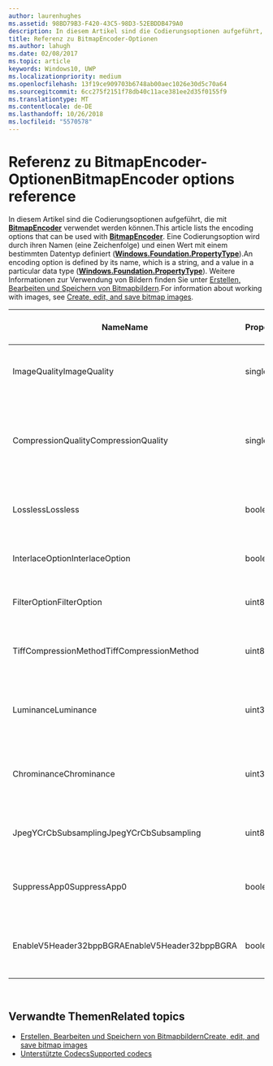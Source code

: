 ```yaml
---
author: laurenhughes
ms.assetid: 98BD79B3-F420-43C5-98D3-52EBDDB479A0
description: In diesem Artikel sind die Codierungsoptionen aufgeführt, die mit BitmapEncoder verwendet werden können.
title: Referenz zu BitmapEncoder-Optionen
ms.author: lahugh
ms.date: 02/08/2017
ms.topic: article
keywords: Windows10, UWP
ms.localizationpriority: medium
ms.openlocfilehash: 13f19ce909703b6748ab00aec1026e30d5c70a64
ms.sourcegitcommit: 6cc275f2151f78db40c11ace381ee2d35f0155f9
ms.translationtype: MT
ms.contentlocale: de-DE
ms.lasthandoff: 10/26/2018
ms.locfileid: "5570578"
---
```

# <a name="bitmapencoder-options-reference"></a><span data-ttu-id="12942-104">Referenz zu BitmapEncoder-Optionen</span><span class="sxs-lookup"><span data-stu-id="12942-104">BitmapEncoder options reference</span></span>


<span data-ttu-id="12942-105">In diesem Artikel sind die Codierungsoptionen aufgeführt, die mit [**BitmapEncoder**](https://msdn.microsoft.com/library/windows/apps/br226206) verwendet werden können.</span><span class="sxs-lookup"><span data-stu-id="12942-105">This article lists the encoding options that can be used with [**BitmapEncoder**](https://msdn.microsoft.com/library/windows/apps/br226206).</span></span> <span data-ttu-id="12942-106">Eine Codierungsoption wird durch ihren Namen (eine Zeichenfolge) und einen Wert mit einem bestimmten Datentyp definiert ([**Windows.Foundation.PropertyType**](https://msdn.microsoft.com/library/windows/apps/br225871)).</span><span class="sxs-lookup"><span data-stu-id="12942-106">An encoding option is defined by its name, which is a string, and a value in a particular data type ([**Windows.Foundation.PropertyType**](https://msdn.microsoft.com/library/windows/apps/br225871)).</span></span> <span data-ttu-id="12942-107">Weitere Informationen zur Verwendung von Bildern finden Sie unter [Erstellen, Bearbeiten und Speichern von Bitmapbildern](imaging.md).</span><span class="sxs-lookup"><span data-stu-id="12942-107">For information about working with images, see [Create, edit, and save bitmap images](imaging.md).</span></span>

| <span data-ttu-id="12942-108">Name</span><span class="sxs-lookup"><span data-stu-id="12942-108">Name</span></span>                    | <span data-ttu-id="12942-109">PropertyType</span><span class="sxs-lookup"><span data-stu-id="12942-109">PropertyType</span></span> | <span data-ttu-id="12942-110">Verwendungshinweise</span><span class="sxs-lookup"><span data-stu-id="12942-110">Usage notes</span></span>                                                                                        | <span data-ttu-id="12942-111">Gültige Formate</span><span class="sxs-lookup"><span data-stu-id="12942-111">Valid formats</span></span> |
|-------------------------|--------------|----------------------------------------------------------------------------------------------------|---------------|
| <span data-ttu-id="12942-112">ImageQuality</span><span class="sxs-lookup"><span data-stu-id="12942-112">ImageQuality</span></span>            | <span data-ttu-id="12942-113">single</span><span class="sxs-lookup"><span data-stu-id="12942-113">single</span></span>       | <span data-ttu-id="12942-114">Gültige Werte von 0 bis 1,0</span><span class="sxs-lookup"><span data-stu-id="12942-114">Valid values from 0 to 1.0.</span></span> <span data-ttu-id="12942-115">Höhere Werte bedeuten höhere Qualität</span><span class="sxs-lookup"><span data-stu-id="12942-115">Higher values indicate higher quality</span></span>                                 | <span data-ttu-id="12942-116">JPEG, JPEG-XR</span><span class="sxs-lookup"><span data-stu-id="12942-116">JPEG, JPEG-XR</span></span> |
| <span data-ttu-id="12942-117">CompressionQuality</span><span class="sxs-lookup"><span data-stu-id="12942-117">CompressionQuality</span></span>      | <span data-ttu-id="12942-118">single</span><span class="sxs-lookup"><span data-stu-id="12942-118">single</span></span>       | <span data-ttu-id="12942-119">Gültige Werte von 0 bis 1,0</span><span class="sxs-lookup"><span data-stu-id="12942-119">Valid values from 0 to 1.0.</span></span> <span data-ttu-id="12942-120">Höhere Werte bedeuten ein effizienteres und langsameres Komprimierungsverfahren</span><span class="sxs-lookup"><span data-stu-id="12942-120">Higher values indicate a more efficient and slower compression scheme</span></span> | <span data-ttu-id="12942-121">TIFF</span><span class="sxs-lookup"><span data-stu-id="12942-121">TIFF</span></span>          |
| <span data-ttu-id="12942-122">Lossless</span><span class="sxs-lookup"><span data-stu-id="12942-122">Lossless</span></span>                | <span data-ttu-id="12942-123">boolean</span><span class="sxs-lookup"><span data-stu-id="12942-123">boolean</span></span>      | <span data-ttu-id="12942-124">Wenn dieser Wert auf „true“ festgelegt ist, wird die Option „ImageQuality“ ignoriert.</span><span class="sxs-lookup"><span data-stu-id="12942-124">If this is set to true, the ImageQuality option is ignored</span></span>                                        | <span data-ttu-id="12942-125">JPEG-XR</span><span class="sxs-lookup"><span data-stu-id="12942-125">JPEG-XR</span></span>       |
| <span data-ttu-id="12942-126">InterlaceOption</span><span class="sxs-lookup"><span data-stu-id="12942-126">InterlaceOption</span></span>         | <span data-ttu-id="12942-127">boolean</span><span class="sxs-lookup"><span data-stu-id="12942-127">boolean</span></span>      | <span data-ttu-id="12942-128">Gibt an, ob der Interlacemodus für das Bild verwendet wird</span><span class="sxs-lookup"><span data-stu-id="12942-128">Whether to interlace the image</span></span>                                                                    | <span data-ttu-id="12942-129">PNG</span><span class="sxs-lookup"><span data-stu-id="12942-129">PNG</span></span>           |
| <span data-ttu-id="12942-130">FilterOption</span><span class="sxs-lookup"><span data-stu-id="12942-130">FilterOption</span></span>            | <span data-ttu-id="12942-131">uint8</span><span class="sxs-lookup"><span data-stu-id="12942-131">uint8</span></span>        | <span data-ttu-id="12942-132">Verwenden Sie die [**PngFilterMode**](https://msdn.microsoft.com/library/windows/apps/br226389)-Enumeration.</span><span class="sxs-lookup"><span data-stu-id="12942-132">Use the [**PngFilterMode**](https://msdn.microsoft.com/library/windows/apps/br226389) enumeration</span></span>                                | <span data-ttu-id="12942-133">PNG</span><span class="sxs-lookup"><span data-stu-id="12942-133">PNG</span></span>           |
| <span data-ttu-id="12942-134">TiffCompressionMethod</span><span class="sxs-lookup"><span data-stu-id="12942-134">TiffCompressionMethod</span></span>   | <span data-ttu-id="12942-135">uint8</span><span class="sxs-lookup"><span data-stu-id="12942-135">uint8</span></span>        | <span data-ttu-id="12942-136">Verwenden Sie die [**TiffCompressionMode**](https://msdn.microsoft.com/library/windows/apps/br226399)-Enumeration.</span><span class="sxs-lookup"><span data-stu-id="12942-136">Use the [**TiffCompressionMode**](https://msdn.microsoft.com/library/windows/apps/br226399) enumeration</span></span>                    | <span data-ttu-id="12942-137">TIFF</span><span class="sxs-lookup"><span data-stu-id="12942-137">TIFF</span></span>          |
| <span data-ttu-id="12942-138">Luminance</span><span class="sxs-lookup"><span data-stu-id="12942-138">Luminance</span></span>               | <span data-ttu-id="12942-139">uint32Array</span><span class="sxs-lookup"><span data-stu-id="12942-139">uint32Array</span></span>  | <span data-ttu-id="12942-140">Ein Array mit 64Elementen, das die Quantifizierungskonstanten für die Leuchtdichte enthält</span><span class="sxs-lookup"><span data-stu-id="12942-140">An array of 64 elements containing luminance quantization constants</span></span>                               | <span data-ttu-id="12942-141">JPEG</span><span class="sxs-lookup"><span data-stu-id="12942-141">JPEG</span></span>          |
| <span data-ttu-id="12942-142">Chrominance</span><span class="sxs-lookup"><span data-stu-id="12942-142">Chrominance</span></span>             | <span data-ttu-id="12942-143">uint32Array</span><span class="sxs-lookup"><span data-stu-id="12942-143">uint32Array</span></span>  | <span data-ttu-id="12942-144">Ein Array mit 64Elementen, das die Quantifizierungskonstanten für die Chrominanz enthält</span><span class="sxs-lookup"><span data-stu-id="12942-144">An array of 64 elements containing chrominance quantization constants</span></span>                             | <span data-ttu-id="12942-145">JPEG</span><span class="sxs-lookup"><span data-stu-id="12942-145">JPEG</span></span>          |
| <span data-ttu-id="12942-146">JpegYCrCbSubsampling</span><span class="sxs-lookup"><span data-stu-id="12942-146">JpegYCrCbSubsampling</span></span>    | <span data-ttu-id="12942-147">uint8</span><span class="sxs-lookup"><span data-stu-id="12942-147">uint8</span></span>        | <span data-ttu-id="12942-148">Verwenden Sie die [**JpegSubsamplingMode**](https://msdn.microsoft.com/library/windows/apps/br226386)-Enumeration</span><span class="sxs-lookup"><span data-stu-id="12942-148">Use the [**JpegSubsamplingMode**](https://msdn.microsoft.com/library/windows/apps/br226386) enumeration</span></span>                    | <span data-ttu-id="12942-149">JPEG</span><span class="sxs-lookup"><span data-stu-id="12942-149">JPEG</span></span>          |
| <span data-ttu-id="12942-150">SuppressApp0</span><span class="sxs-lookup"><span data-stu-id="12942-150">SuppressApp0</span></span>            | <span data-ttu-id="12942-151">boolean</span><span class="sxs-lookup"><span data-stu-id="12942-151">boolean</span></span>      | <span data-ttu-id="12942-152">Gibt an, ob die Erstellung eines App0-Metadatenblocks unterdrückt wird</span><span class="sxs-lookup"><span data-stu-id="12942-152">Whether to suppress the creation of an App0 metadata block</span></span>                                        | <span data-ttu-id="12942-153">JPEG</span><span class="sxs-lookup"><span data-stu-id="12942-153">JPEG</span></span>          |
| <span data-ttu-id="12942-154">EnableV5Header32bppBGRA</span><span class="sxs-lookup"><span data-stu-id="12942-154">EnableV5Header32bppBGRA</span></span> | <span data-ttu-id="12942-155">boolean</span><span class="sxs-lookup"><span data-stu-id="12942-155">boolean</span></span>      | <span data-ttu-id="12942-156">Gibt an, ob die Codierung als Version5 des BMP-Formats erfolgen soll, die Alphawerte unterstützt.</span><span class="sxs-lookup"><span data-stu-id="12942-156">Whether to encode to a version 5 BMP which supports alpha</span></span>                                         | <span data-ttu-id="12942-157">BMP</span><span class="sxs-lookup"><span data-stu-id="12942-157">BMP</span></span>           |

 

## <a name="related-topics"></a><span data-ttu-id="12942-158">Verwandte Themen</span><span class="sxs-lookup"><span data-stu-id="12942-158">Related topics</span></span>

* [<span data-ttu-id="12942-159">Erstellen, Bearbeiten und Speichern von Bitmapbildern</span><span class="sxs-lookup"><span data-stu-id="12942-159">Create, edit, and save bitmap images</span></span>](imaging.md)
* [<span data-ttu-id="12942-160">Unterstützte Codecs</span><span class="sxs-lookup"><span data-stu-id="12942-160">Supported codecs</span></span>](supported-codecs.md)

 




